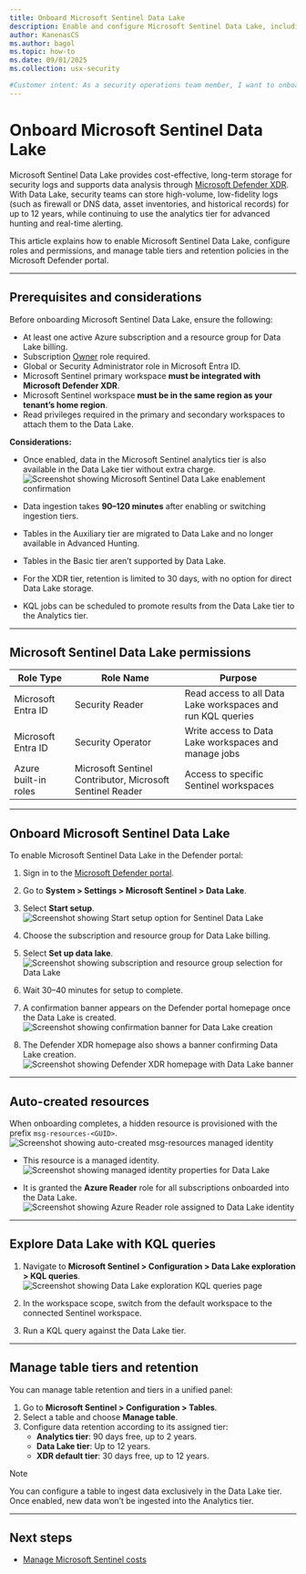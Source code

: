 ```yaml
---
title: Onboard Microsoft Sentinel Data Lake
description: Enable and configure Microsoft Sentinel Data Lake, including prerequisites, permissions, onboarding steps, and data retention management in the Microsoft Defender portal.
author: KanenasCS
ms.author: bagol
ms.topic: how-to
ms.date: 09/01/2025
ms.collection: usx-security

#Customer intent: As a security operations team member, I want to onboard Microsoft Sentinel Data Lake so that I can store high-volume, long-term logs for up to 12 years and query them in the Microsoft Defender portal.
---
```


# Onboard Microsoft Sentinel Data Lake

Microsoft Sentinel Data Lake provides cost-effective, long-term storage for security logs and supports data analysis through [Microsoft Defender XDR](/microsoft-365/security/defender). With Data Lake, security teams can store high-volume, low-fidelity logs (such as firewall or DNS data, asset inventories, and historical records) for up to 12 years, while continuing to use the analytics tier for advanced hunting and real-time alerting.

This article explains how to enable Microsoft Sentinel Data Lake, configure roles and permissions, and manage table tiers and retention policies in the Microsoft Defender portal.

---

## Prerequisites and considerations

Before onboarding Microsoft Sentinel Data Lake, ensure the following:

- At least one active Azure subscription and a resource group for Data Lake billing.  
- Subscription [Owner](/azure/role-based-access-control/built-in-roles#owner) role required.  
- Global or Security Administrator role in Microsoft Entra ID.  
- Microsoft Sentinel primary workspace **must be integrated with Microsoft Defender XDR**.  
- Microsoft Sentinel workspace **must be in the same region as your tenant’s home region**.  
- Read privileges required in the primary and secondary workspaces to attach them to the Data Lake.  

**Considerations:**

- Once enabled, data in the Microsoft Sentinel analytics tier is also available in the Data Lake tier without extra charge.  
  ![Screenshot showing Microsoft Sentinel Data Lake enablement confirmation](https://github.com/user-attachments/assets/877cfd5d-42c9-45b2-8ce9-f5fa85ef563d)

- Data ingestion takes **90–120 minutes** after enabling or switching ingestion tiers.  
- Tables in the Auxiliary tier are migrated to Data Lake and no longer available in Advanced Hunting.  
- Tables in the Basic tier aren’t supported by Data Lake.  
- For the XDR tier, retention is limited to 30 days, with no option for direct Data Lake storage.  
- KQL jobs can be scheduled to promote results from the Data Lake tier to the Analytics tier.  

---

## Microsoft Sentinel Data Lake permissions

| Role Type            | Role Name                                | Purpose                                                                 |
|----------------------|------------------------------------------|-------------------------------------------------------------------------|
| Microsoft Entra ID   | Security Reader                          | Read access to all Data Lake workspaces and run KQL queries              |
| Microsoft Entra ID   | Security Operator                        | Write access to Data Lake workspaces and manage jobs                     |
| Azure built-in roles | Microsoft Sentinel Contributor, Microsoft Sentinel Reader | Access to specific Sentinel workspaces |

---

## Onboard Microsoft Sentinel Data Lake

To enable Microsoft Sentinel Data Lake in the Defender portal:

1. Sign in to the [Microsoft Defender portal](https://security.microsoft.com).  
2. Go to **System > Settings > Microsoft Sentinel > Data Lake**.  
3. Select **Start setup**.  
   ![Screenshot showing Start setup option for Sentinel Data Lake](https://github.com/user-attachments/assets/9ae0871e-4025-4153-8070-b086a7d5c787)

4. Choose the subscription and resource group for Data Lake billing.  
5. Select **Set up data lake**.  
   ![Screenshot showing subscription and resource group selection for Data Lake](https://github.com/user-attachments/assets/e2ed24d1-9214-44c9-9cd5-4d9a20795118)

6. Wait 30–40 minutes for setup to complete.  
7. A confirmation banner appears on the Defender portal homepage once the Data Lake is created.  
   ![Screenshot showing confirmation banner for Data Lake creation](https://github.com/user-attachments/assets/32d05435-6c22-4f2f-84f6-c980957c1a0c)

8. The Defender XDR homepage also shows a banner confirming Data Lake creation.  
   ![Screenshot showing Defender XDR homepage with Data Lake banner](https://github.com/user-attachments/assets/7ab15fd1-b307-4574-bd1e-e0022708dc0a)

---

## Auto-created resources

When onboarding completes, a hidden resource is provisioned with the prefix `msg-resources-<GUID>`.  
![Screenshot showing auto-created msg-resources managed identity](https://github.com/user-attachments/assets/72272ebb-964f-4e92-8747-3993c2e6af8c)

- This resource is a managed identity.  
  ![Screenshot showing managed identity properties for Data Lake](https://github.com/user-attachments/assets/5e0e840f-ec43-42e1-9e83-d2347cc90a7f)

- It is granted the **Azure Reader** role for all subscriptions onboarded into the Data Lake.  
  ![Screenshot showing Azure Reader role assigned to Data Lake identity](https://github.com/user-attachments/assets/2959c8b0-b80d-42ad-9517-f4c253a842f0)

---

## Explore Data Lake with KQL queries

1. Navigate to **Microsoft Sentinel > Configuration > Data Lake exploration > KQL queries**.  
   ![Screenshot showing Data Lake exploration KQL queries page](https://github.com/user-attachments/assets/cde76574-79cc-4759-8ed7-eb7ae7e3774b)

2. In the workspace scope, switch from the default workspace to the connected Sentinel workspace.  
3. Run a KQL query against the Data Lake tier.  

---

## Manage table tiers and retention

You can manage table retention and tiers in a unified panel:  

1. Go to **Microsoft Sentinel > Configuration > Tables**.  
2. Select a table and choose **Manage table**.  
3. Configure data retention according to its assigned tier:  
   - **Analytics tier**: 90 days free, up to 2 years.  
   - **Data Lake tier**: Up to 12 years.  
   - **XDR default tier**: 30 days free, up to 12 years.  

> [!NOTE]  
> You can configure a table to ingest data exclusively in the Data Lake tier. Once enabled, new data won’t be ingested into the Analytics tier.  

---

## Next steps

- [Manage Microsoft Sentinel costs](/azure/sentinel/sentinel-costs)  
